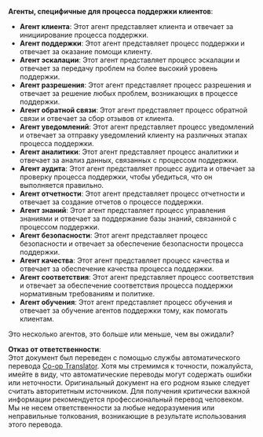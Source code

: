 <!--
CO_OP_TRANSLATOR_METADATA:
{
  "original_hash": "5be7b05ac3220c4fb91e9bd5a37a3794",
  "translation_date": "2025-07-11T14:43:35+00:00",
  "source_file": "08-multi-agent/solution/solution.md",
  "language_code": "ru"
}
-->
**Агенты, специфичные для процесса поддержки клиентов**:

- **Агент клиента**: Этот агент представляет клиента и отвечает за инициирование процесса поддержки.
- **Агент поддержки**: Этот агент представляет процесс поддержки и отвечает за оказание помощи клиенту.
- **Агент эскалации**: Этот агент представляет процесс эскалации и отвечает за передачу проблем на более высокий уровень поддержки.
- **Агент разрешения**: Этот агент представляет процесс разрешения и отвечает за решение любых проблем, возникающих в процессе поддержки.
- **Агент обратной связи**: Этот агент представляет процесс обратной связи и отвечает за сбор отзывов от клиента.
- **Агент уведомлений**: Этот агент представляет процесс уведомлений и отвечает за отправку уведомлений клиенту на различных этапах процесса поддержки.
- **Агент аналитики**: Этот агент представляет процесс аналитики и отвечает за анализ данных, связанных с процессом поддержки.
- **Агент аудита**: Этот агент представляет процесс аудита и отвечает за проверку процесса поддержки, чтобы убедиться, что он выполняется правильно.
- **Агент отчетности**: Этот агент представляет процесс отчетности и отвечает за создание отчетов о процессе поддержки.
- **Агент знаний**: Этот агент представляет процесс управления знаниями и отвечает за поддержание базы знаний, связанной с процессом поддержки.
- **Агент безопасности**: Этот агент представляет процесс безопасности и отвечает за обеспечение безопасности процесса поддержки.
- **Агент качества**: Этот агент представляет процесс качества и отвечает за обеспечение качества процесса поддержки.
- **Агент соответствия**: Этот агент представляет процесс соответствия и отвечает за обеспечение соответствия процесса поддержки нормативным требованиям и политике.
- **Агент обучения**: Этот агент представляет процесс обучения и отвечает за обучение агентов поддержки тому, как помогать клиентам.

Это несколько агентов, это больше или меньше, чем вы ожидали?

**Отказ от ответственности**:  
Этот документ был переведен с помощью службы автоматического перевода [Co-op Translator](https://github.com/Azure/co-op-translator). Хотя мы стремимся к точности, пожалуйста, имейте в виду, что автоматические переводы могут содержать ошибки или неточности. Оригинальный документ на его родном языке следует считать авторитетным источником. Для получения критически важной информации рекомендуется профессиональный перевод человеком. Мы не несем ответственности за любые недоразумения или неправильные толкования, возникающие в результате использования этого перевода.